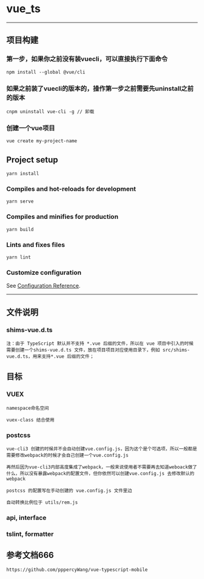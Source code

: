 # vue_ts
---

## 项目构建

### 第一步，如果你之前没有装vuecli，可以直接执行下面命令
```
npm install --global @vue/cli
```

### 如果之前装了vuecli的版本的，操作第一步之前需要先uninstall之前的版本
```
cnpm uninstall vue-cli -g // 卸载
```

### 创建一个vue项目
```
vue create my-project-name
```

## Project setup
```
yarn install
```

### Compiles and hot-reloads for development
```
yarn serve
```

### Compiles and minifies for production
```
yarn build
```

### Lints and fixes files
```
yarn lint
```

### Customize configuration
See [Configuration Reference](https://cli.vuejs.org/config/).

---
## 文件说明

### shims-vue.d.ts
```
注：由于 TypeScript 默认并不支持 *.vue 后缀的文件，所以在 vue 项目中引入的时候需要创建一个shims-vue.d.ts 文件，放在项目项目对应使用目录下，例如 src/shims-vue.d.ts，用来支持*.vue 后缀的文件；
```

## 目标

### VUEX
```
namespace命名空间
```
```
vuex-class 结合使用
```

### postcss
```
vue-cli3 创建的时候并不会自动创建vue.config.js，因为这个是个可选项，所以一般都是需要修改webpack的时候才会自己创建一个vue.config.js

再然后因为vue-cli3内部高度集成了webpack，一般来说使用者不需要再去知道weboack做了什么，所以没有暴露webpack的配置文件，但你依然可以创建vue.config.js 去修改默认的webpack

postcss 的配置写在手动创建的 vue.config.js 文件里边

自动转换比例位于 utils/rem.js
```


### api, interface

### tslint, formatter

## 参考文档666
```
https://github.com/pppercyWang/vue-typescript-mobile
```

